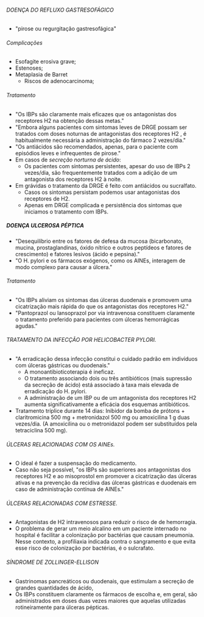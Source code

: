 ###### DOENÇA DO REFLUXO GASTRESOFÁGICO
- "pirose ou regurgitação gastresofágica"
###### Complicações
- Esofagite erosiva grave;
- Estenoses; 
- Metaplasia de Barret
	- Riscos de adenocarcinoma;
###### Tratamento
- "Os IBPs são claramente mais eficazes que os antagonistas dos receptores H2 na obtenção dessas metas."
- "Embora alguns pacientes com sintomas leves de DRGE possam ser tratados com doses noturnas de antagonistas dos receptores H2 , é habitualmente necessária a administração do fármaco 2 vezes/dia."
- "Os antiácidos são recomendados, apenas, para o paciente com episódios leves e infrequentes de pirose."
- Em casos de *secreção norturna de ácido*: 
	- Os pacientes com sintomas persistentes, apesar do uso de IBPs 2 vezes/dia, são frequentemente tratados com a adição de um antagonista dos receptores H2 à noite.
- Em grávidas o tratamento da DRGE é feito com antiácidos ou sucralfato. 
	- Casos os sintomas persistam podemos usar antagonistas dos receptores de H2. 
	- Apenas em DRGE complicada e persistência dos sintomas que iniciamos o tratamento com IBPs. 

##### DOENÇA ULCEROSA PÉPTICA
- "Desequilíbrio entre os fatores de defesa da mucosa (bicarbonato, mucina, prostaglandinas, óxido nítrico e outros peptídeos e fatores de crescimento) e fatores lesivos (ácido e pepsina)."
- "O H. pylori e os fármacos exógenos, como os AINEs, interagem de modo complexo para causar a úlcera."
###### Tratamento
- "Os IBPs aliviam os sintomas das úlceras duodenais e promovem uma cicatrização mais rápida do que os antagonistas dos receptores H2."
- "Pantoprazol ou lansoprazol por via intravenosa constituem claramente o tratamento preferido para pacientes com úlceras hemorrágicas agudas."
###### TRATAMENTO DA INFECÇÃO POR HELICOBACTER PYLORI.
- "A erradicação dessa infecção constitui o cuidado padrão em indivíduos com úlceras gástricas ou duodenais."
	- A monoantibioticoterapia é ineficaz. 
	- O tratamento associando dois ou três antibióticos (mais supressão da secreção de ácido) está associado à taxa mais elevada de erradicação do H. pylori.
	- A administração de um IBP ou de um antagonista dos receptores H2 aumenta significativamente a eficácia dos esquemas antibióticos.
- Tratamento tríplice durante 14 dias: Inibidor da bomba de prótons + claritromicina 500 mg + metronidazol 500 mg ou amoxicilina 1 g duas vezes/dia. (A amoxicilina ou o metronidazol podem ser substituídos pela tetraciclina 500 mg).
###### ÚLCERAS RELACIONADAS COM OS AINEs.
- O ideal é fazer a suspensação do medicamento. 
- Caso não seja possível, "os IBPs são superiores aos antagonistas dos receptores H2 e ao misoprostol em promover a cicatrização das úlceras ativas e na prevenção da recidiva das úlceras gástricas e duodenais em caso de administração contínua de AINEs."
###### ÚLCERAS RELACIONADAS COM ESTRESSE.
- Antagonistas de H2 intravenosos para reduzir o risco de de hemorragia. 
- O problema de gerar um meio alcalino em um paciente internado no hospital é facilitar a colonização por bactérias que causam pneumonia. Nesse contexto, a profiliaxia indicada contra o sangramento e que evita esse risco de colonização por bactérias, é o sulcrafato. 
###### SÍNDROME DE ZOLLINGER-ELLISON
- Gastrinomas pancreáticos ou duodenais, que estimulam a secreção de grandes quantidades de ácido,
- Os IBPs constituem claramente os fármacos de escolha e, em geral, são administrados em doses duas vezes maiores que aquelas utilizadas rotineiramente para úlceras pépticas.
